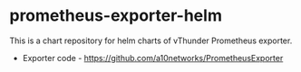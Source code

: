 # prometheus-exporter-helm
This is a chart repository for helm charts of vThunder Prometheus exporter.
 - Exporter code - https://github.com/a10networks/PrometheusExporter
